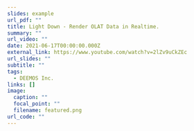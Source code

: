 ```yaml
---
slides: example
url_pdf: ""
title: Light Down - Render OLAT Data in Realtime.
summary: ""
url_video: ""
date: 2021-06-17T00:00:00.000Z
external_link: https://www.youtube.com/watch?v=2lZv9uCkZEc
url_slides: ""
subtitle: ""
tags:
  - DEEMOS Inc.
links: []
image:
  caption: ""
  focal_point: ""
  filename: featured.png
url_code: ""
---
```

